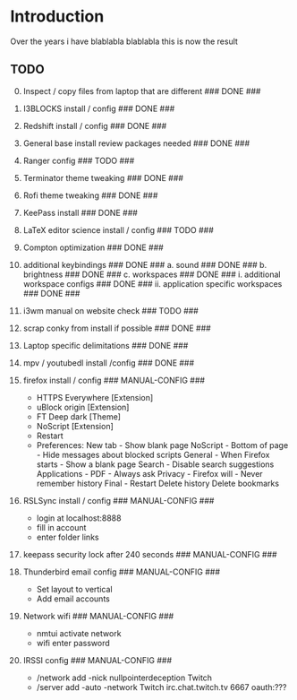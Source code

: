 # Introduction

Over the years i have blablabla
blablabla this is now the result

## TODO

0. Inspect / copy files from laptop that are different      ### DONE ###
1. I3BLOCKS install / config                                ### DONE ###
2. Redshift install / config                                ### DONE ###
3. General base install review packages needed              ### DONE ###
4. Ranger config                                            ###     TODO ###
5. Terminator theme tweaking                                ### DONE ###
6. Rofi theme tweaking                                      ### DONE ###
7. KeePass install                                          ### DONE ###
9. LaTeX editor science install / config                    ###     TODO ###
10. Compton optimization                                    ### DONE ###
11. additional keybindings                                  ### DONE ###
    a. sound                                                ### DONE ###
    b. brightness                                           ### DONE ###
    c. workspaces                                           ### DONE ###
        i. additional workspace configs                     ### DONE ###
        ii. application specific workspaces                 ### DONE ###
12. i3wm manual on website check                            ###     TODO ###
13. scrap conky from install if possible                    ### DONE ###
15. Laptop specific delimitations                           ### DONE ###
17. mpv / youtubedl install /config                         ### DONE ###


18. firefox install / config                                ###     MANUAL-CONFIG ###
    * HTTPS Everywhere [Extension]
    * uBlock origin [Extension]
    * FT Deep dark [Theme]
    * NoScript [Extension]
    * Restart
    * Preferences:
        New tab         -   Show blank page
        NoScript        -   Bottom of page              -   Hide messages about blocked scripts
        General         -   When Firefox starts         -   Show a blank page 
        Search          -   Disable search suggestions
        Applications    -   PDF                         -   Always ask
        Privacy         -   Firefox will                -   Never remember history
        Final           -   Restart
        Delete history
        Delete bookmarks

8. RSLSync install / config                                 ###     MANUAL-CONFIG ### 
	* login at localhost:8888
	* fill in account
	* enter folder links

9. keepass security lock after 240 seconds                  ###     MANUAL-CONFIG ###

19. Thunderbird email config                                ###     MANUAL-CONFIG ###
    * Set layout to vertical
    * Add email accounts
20. Network wifi                                            ###     MANUAL-CONFIG ###
    * nmtui activate network
    * wifi enter password

16. IRSSI config                                            ###     MANUAL-CONFIG ###
    * /network add -nick nullpointerdeception Twitch
    * /server add -auto -network Twitch irc.chat.twitch.tv 6667 oauth:???